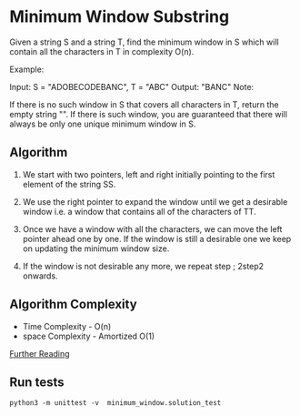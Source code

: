 # Minimum Window Substring

Given a string S and a string T, find the minimum window in S which will contain all the characters in T in complexity O(n).

Example:

Input: S = "ADOBECODEBANC", T = "ABC"
Output: "BANC"
Note:

If there is no such window in S that covers all characters in T, return the empty string "".
If there is such window, you are guaranteed that there will always be only one unique minimum window in S.

## Algorithm

1. We start with two pointers, left and right initially pointing to the first element of the string SS.

2. We use the right pointer to expand the window until we get a desirable window i.e. a window that contains all of the characters of TT.

3. Once we have a window with all the characters, we can move the left pointer ahead one by one. If the window is still a desirable one we keep on updating the minimum window size.

4. If the window is not desirable any more, we repeat step \; 2step2 onwards.

## Algorithm Complexity

* Time Complexity - O(n)
* space Complexity - Amortized O(1)

[Further Reading](https://medium.com/outco/how-to-solve-sliding-window-problems-28d67601a66)

## Run tests

    python3 -m unittest -v  minimum_window.solution_test